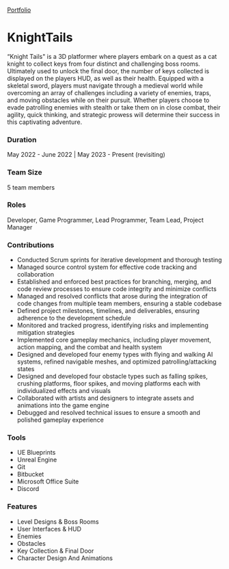 [Portfolio](https://portfolio.lindseybraun.com/#knight-tails)
# KnightTails
“Knight Tails" is a 3D platformer where players embark on a quest as a cat knight to collect keys from four distinct and challenging boss rooms. Ultimately used to unlock the final door, the number of keys collected is displayed on the players HUD, as well as their health. Equipped with a skeletal sword, players must navigate through a medieval world while overcoming an array of challenges including a variety of enemies, traps, and moving obstacles while on their pursuit. Whether players choose to evade patrolling enemies with stealth or take them on in close combat, their agility, quick thinking, and strategic prowess will determine their success in this captivating adventure.

### Duration
May 2022 - June 2022  |  May 2023 - Present (revisiting)

### Team Size
5 team members

### Roles
Developer, Game Programmer, Lead Programmer, Team Lead, Project Manager

### Contributions
- Conducted Scrum sprints for iterative development and thorough testing
- Managed source control system for effective code tracking and collaboration
- Established and enforced best practices for branching, merging, and code review processes to ensure code integrity and minimize conflicts
- Managed and resolved conflicts that arose during the integration of code changes from multiple team members, ensuring a stable codebase
- Defined project milestones, timelines, and deliverables, ensuring adherence to the development schedule
- Monitored and tracked progress, identifying risks and implementing mitigation strategies
- Implemented core gameplay mechanics, including player movement, action mapping, and the combat and health system
- Designed and developed four enemy types with flying and walking AI systems, refined navigable meshes, and optimized patrolling/attacking states
- Designed and developed four obstacle types such as falling spikes, crushing platforms, floor spikes, and moving platforms each with individualized effects and visuals
- Collaborated with artists and designers to integrate assets and animations into the game engine
- Debugged and resolved technical issues to ensure a smooth and polished gameplay experience

### Tools
- UE Blueprints
- Unreal Engine
- Git
- Bitbucket
- Microsoft Office Suite
- Discord

### Features
- Level Designs & Boss Rooms
- User Interfaces & HUD
- Enemies
- Obstacles
- Key Collection & Final Door
- Character Design And Animations
